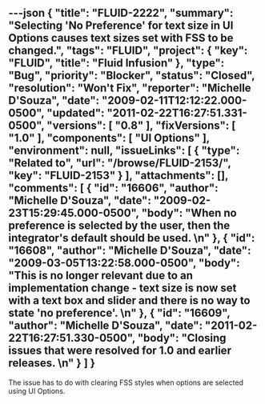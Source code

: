 ---json
{
  "title": "FLUID-2222",
  "summary": "Selecting 'No Preference' for text size in UI Options causes text sizes set with FSS to be changed.",
  "tags": "FLUID",
  "project": {
    "key": "FLUID",
    "title": "Fluid Infusion"
  },
  "type": "Bug",
  "priority": "Blocker",
  "status": "Closed",
  "resolution": "Won't Fix",
  "reporter": "Michelle D'Souza",
  "date": "2009-02-11T12:12:22.000-0500",
  "updated": "2011-02-22T16:27:51.331-0500",
  "versions": [
    "0.8"
  ],
  "fixVersions": [
    "1.0"
  ],
  "components": [
    "UI Options"
  ],
  "environment": null,
  "issueLinks": [
    {
      "type": "Related to",
      "url": "/browse/FLUID-2153/",
      "key": "FLUID-2153"
    }
  ],
  "attachments": [],
  "comments": [
    {
      "id": "16606",
      "author": "Michelle D'Souza",
      "date": "2009-02-23T15:29:45.000-0500",
      "body": "When no preference is selected by the user, then the integrator's default should be used.&#x20;\n"
    },
    {
      "id": "16608",
      "author": "Michelle D'Souza",
      "date": "2009-03-05T13:22:58.000-0500",
      "body": "This is no longer relevant due to an implementation change - text size is now set with a text box and slider and there is no way to state 'no preference'.&#x20;\n"
    },
    {
      "id": "16609",
      "author": "Michelle D'Souza",
      "date": "2011-02-22T16:27:51.330-0500",
      "body": "Closing issues that were resolved for 1.0 and earlier releases.&#x20;\n"
    }
  ]
}
---
The issue has to do with clearing FSS styles when options are selected using UI Options.&#x20;

        